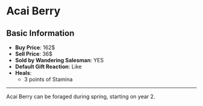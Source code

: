 # Acai Berry

## Basic Information

- **Buy Price**: 162$
- **Sell Price**: 36$
- **Sold by Wandering Salesman**: YES
- **Default Gift Reaction**: Like
- **Heals**:
  - 3 points of Stamina

---

Acai Berry can be foraged during spring, starting on year 2.

